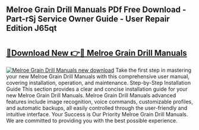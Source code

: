 ## Melroe Grain Drill Manuals PDf Free Download - Part-rSj Service Owner Guide - User Repair Edition J65qt

# <h2><a href="http://bc81613.oget.top/?id=Melroe+Grain+Drill+Manuals">🔗Download New 👉🔴 Melroe Grain Drill Manuals</a></h2>

[![Melroe Grain Drill Manuals new download](https://i.imgur.com/5g1atiW.png)](http://bc81613.oget.top/?id=Melroe+Grain+Drill+Manuals)
Take the first step in mastering your new Melroe Grain Drill Manuals with this comprehensive user manual, covering installation, operation, and maintenance. Step-by-Step Installation Guide This section provides a clear and concise installation guide for your new Melroe Grain Drill Manuals. Melroe Grain Drill Manuals advanced features include image recognition, voice commands, customizable profiles, and automatic backups, all easily controlled through the user-friendly and intuitive interface. Your Success is Our Priority Melroe Grain Drill Manuals. We are committed to providing you with the best possible experience.

